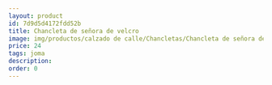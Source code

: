 ```yaml
---
layout: product
id: 7d9d5d4172fdd52b
title: Chancleta de señora de velcro
image: img/productos/calzado de calle/Chancletas/Chancleta de señora de velcro=24=joma.webp
price: 24
tags: joma
description: 
order: 0
---
```

